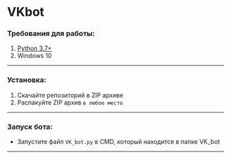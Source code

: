 # VKbot
### Требования для работы:
1. [Python 3.7+](https://www.python.org/downloads/)
2. Windows 10
____
### Установка:
1. Скачайте репозиторий в ZIP архиве
2. Распакуйте ZIP архив `в любое место`
____
### Запуск бота:
* Запустите файл `VK_bot.py` в CMD, который находится в папке VK_bot
____
